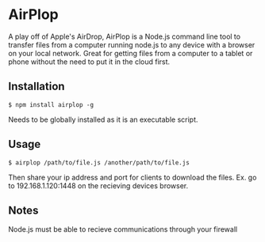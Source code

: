 # AirPlop

A play off of Apple's AirDrop, AirPlop is a Node.js command line tool to transfer files from a computer running node.js to any device with a browser on your local network.
Great for getting files from a computer to a tablet or phone without the need to put it in the cloud first.

## Installation

	$ npm install airplop -g

Needs to be globally installed as it is an executable script.

## Usage

	$ airplop /path/to/file.js /another/path/to/file.js

Then share your ip address and port for clients to download the files.
Ex. go to 192.168.1.120:1448 on the recieving devices browser.

## Notes

Node.js must be able to recieve communications through your firewall
